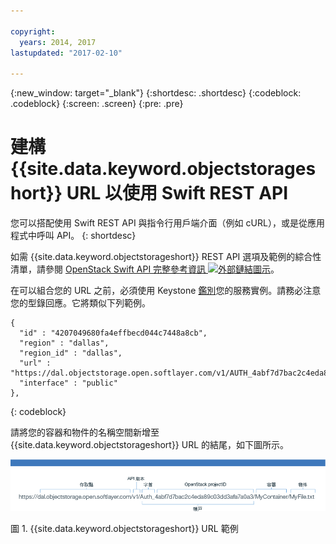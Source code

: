 ```yaml
---

copyright:
  years: 2014, 2017
lastupdated: "2017-02-10"

---
```

{:new_window: target="_blank"}
{:shortdesc: .shortdesc}
{:codeblock: .codeblock}
{:screen: .screen}
{:pre: .pre}


# 建構 {{site.data.keyword.objectstorageshort}} URL 以使用 Swift REST API

您可以搭配使用 Swift REST API 與指令行用戶端介面（例如 cURL），或是從應用程式中呼叫 API。
{: shortdesc}


如需 {{site.data.keyword.objectstorageshort}} REST API 選項及範例的綜合性清單，請參閱 <a href="http://developer.openstack.org/api-ref-objectstorage-v1.html" target="_blank">OpenStack Swift API 完整參考資訊 <img src="../../icons/launch-glyph.svg" alt="外部鏈結圖示"></a>。



在可以組合您的 URL 之前，必須使用 Keystone [鑑別](/docs/services/ObjectStorage/os_authenticate.html)您的服務實例。請務必注意您的型錄回應。它將類似下列範例。

```
{
  "id" : "4207049680fa4effbecd044c7448a8cb",
  "region" : "dallas",
  "region_id" : "dallas",
  "url" : "https://dal.objectstorage.open.softlayer.com/v1/AUTH_4abf7d7bac2c4eda89c03dd3afa7a0a3",
  "interface" : "public"
},
```
{: codeblock}


請將您的容器和物件的名稱空間新增至 {{site.data.keyword.objectstorageshort}} URL 的結尾，如下圖所示。

![範例影像中所顯示的 {{site.data.keyword.objectstorageshort}} URL 部分](images/Swift_URL.png)

圖 1. {{site.data.keyword.objectstorageshort}} URL 範例
